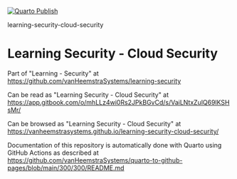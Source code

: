 [![Quarto Publish](https://github.com/vanHeemstraSystems/learning-security-cloud-security/actions/workflows/publish.yml/badge.svg)](https://github.com/vanHeemstraSystems/learning-security-cloud-security/actions/workflows/publish.yml)

learning-security-cloud-security
# Learning Security - Cloud Security

Part of "Learning - Security" at https://github.com/vanHeemstraSystems/learning-security

Can be read as "Learning Security - Cloud Security" at https://app.gitbook.com/o/mhLLz4wi0Rs2JPkBGvCd/s/VaiLNtxZulQ69lKSHsMr/

Can be browsed as "Learning Security - Cloud Security" at https://vanheemstrasystems.github.io/learning-security-cloud-security/

Documentation of this repository is automatically done with Quarto using GitHub Actions as described at https://github.com/vanHeemstraSystems/quarto-to-github-pages/blob/main/300/300/README.md
